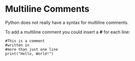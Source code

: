 # Multiline Comments

Python does not really have a syntax for multiline comments.

To add a multiline comment you could insert a **#** for each line:

```
#This is a comment
#written in
#more than just one line
print("Hello, World!")

```